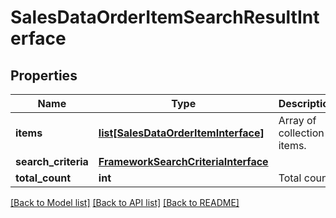 # SalesDataOrderItemSearchResultInterface

## Properties
Name | Type | Description | Notes
------------ | ------------- | ------------- | -------------
**items** | [**list[SalesDataOrderItemInterface]**](SalesDataOrderItemInterface.md) | Array of collection items. | 
**search_criteria** | [**FrameworkSearchCriteriaInterface**](FrameworkSearchCriteriaInterface.md) |  | 
**total_count** | **int** | Total count. | 

[[Back to Model list]](../README.md#documentation-for-models) [[Back to API list]](../README.md#documentation-for-api-endpoints) [[Back to README]](../README.md)


